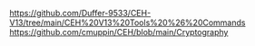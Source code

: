 https://github.com/Duffer-9533/CEH-V13/tree/main/CEH%20V13%20Tools%20%26%20Commands
https://github.com/cmuppin/CEH/blob/main/Cryptography
